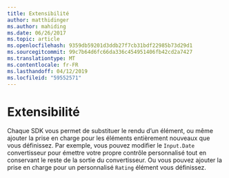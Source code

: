 ```yaml
---
title: Extensibilité
author: matthidinger
ms.author: mahiding
ms.date: 06/26/2017
ms.topic: article
ms.openlocfilehash: 9359db59201d3ddb27f7cb31bdf22985b73d29d1
ms.sourcegitcommit: 99c7b64d6fc66da336c454951406fb42cd2a7427
ms.translationtype: MT
ms.contentlocale: fr-FR
ms.lasthandoff: 04/12/2019
ms.locfileid: "59552571"
---
```

# <a name="extensibility"></a>Extensibilité

Chaque SDK vous permet de substituer le rendu d’un élément, ou même ajouter la prise en charge pour les éléments entièrement nouveaux que vous définissez.  Par exemple, vous pouvez modifier le `Input.Date` convertisseur pour émettre votre propre contrôle personnalisé tout en conservant le reste de la sortie du convertisseur. Ou vous pouvez ajouter la prise en charge pour un personnalisé `Rating` élément vous définissez.